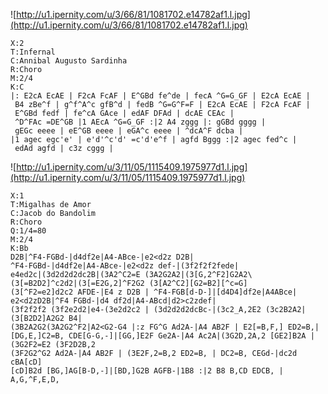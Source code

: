 ![http://u1.ipernity.com/u/3/66/81/1081702.e14782af1.l.jpg](http://u1.ipernity.com/u/3/66/81/1081702.e14782af1.l.jpg)
```
X:2
T:Infernal
C:Annibal Augusto Sardinha
R:Choro
M:2/4
K:C
|: E2cA EcAE | F2cA FcAF | E^GBd fe^de | fecA ^G=G_GF | E2cA EcAE |
 B4 zBe^f | g^f^A^c gfB^d | fedB ^G=G^F=F | E2cA EcAE | F2cA FcAF |
 E^GBd fedf | fe^cA GAce | edAF DFAd | dcAE CEAc |
 ^D^FAc =DE^GB |1 AEcA ^G=G_GF :|2 A4 zggg |: gGBd gggg |
 gEGc eeee | eE^GB eeee | eGA^c eeee | ^dcA^F dcba |
|1 agec egc'e' | e'd'^c'd' =c'd'e^f | agfd Bggg :|2 agec fed^c |
 edAd agfd | c3z cggg |
```

![http://u1.ipernity.com/u/3/11/05/1115409.1975977d1.l.jpg](http://u1.ipernity.com/u/3/11/05/1115409.1975977d1.l.jpg)
```
X:1
T:Migalhas de Amor
C:Jacob do Bandolim
R:Choro
Q:1/4=80
M:2/4
K:Bb
D2B|^F4-FGBd-|d4df2e|A4-ABce-|e2<d2z D2B|
^F4-FGBd-|d4df2e|A4-ABce-|e2<d2z def-|(3f2f2f2fede|
e4ed2c|(3d2d2d2dc2B|(3A2^C2=E (3A2G2A2|(3[G,2^F2]G2A2\
(3[=B2D2]^c2d2|(3[=E2G,2]^F2G2 (3[A2^C2][G2=B2][^c=G]
(3[^F2=e2]d2c2 AFDE-|E4 z D2B | ^F4-FGB[d-D-]|[d4D4]df2e|A4ABce|
e2<d2zD2B|^F4 FGBd-|d4 df2d|A4-ABcd|d2>c2zdef|
(3f2f2f2 (3f2e2d2|e4-(3e2d2c2 | (3d2d2d2dcBc-|(3c2_A,2E2 (3c2B2A2|(3[B2D2]A2G2 B4|
(3B2A2G2(3A2G2^F2|A2<G2-G4 |:z FG^G Ad2A-|A4 AB2F | E2[=B,F,] ED2=B,|
[DG,E,]C2=B, CDE[G-G,-]|[GG,]E2F Ge2A-|A4 Ac2A|(3G2D,2A,2 [GE2]B2A | (3G2F2=E2 (3F2D2B,2
(3F2G2^G2 Ad2A-|A4 AB2F | (3E2F,2=B,2 ED2=B, | DC2=B, CEGd-|dc2d cBA[cD]
[cD]B2d [BG,]AG[B-D,-]|[BD,]G2B AGFB-|1B8 :|2 B8 B,CD EDCB, | A,G,^F,E,D,
```